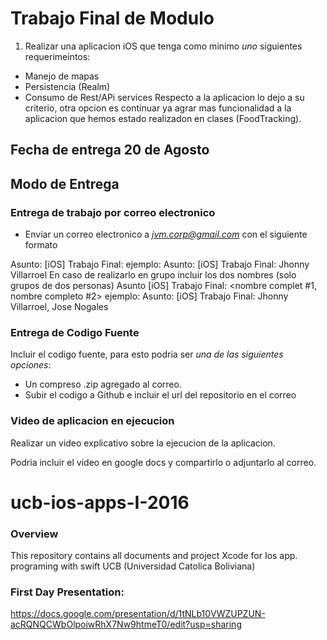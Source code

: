 # Trabajo Final de Modulo

1) Realizar una aplicacion iOS que tenga como minimo *uno* siguientes requerimeintos:
- Manejo de mapas
- Persistencia (Realm)
- Consumo de Rest/APi services
Respecto a la aplicacion lo dejo a su criterio, otra opcion es continuar ya agrar mas funcionalidad a la aplicacion que hemos estado realizadon en clases (FoodTracking).

## Fecha de entrega 20 de Agosto

## Modo de Entrega
### Entrega de trabajo por correo electronico
- Enviar un correo electronico a *jvm.corp@gmail.com* con el siguiente formato

Asunto: [iOS] Trabajo Final: <su nombre completo>
 ejemplo:
 Asunto: [iOS] Trabajo Final: Jhonny Villarroel
En caso de realizarlo en grupo incluir los dos nombres (solo grupos de dos personas)
Asunto [iOS] Trabajo Final: <nombre complet #1, nombre completo #2>
ejemplo:
 Asunto: [iOS] Trabajo Final: Jhonny Villarroel, Jose Nogales
### Entrega de Codigo Fuente
Incluir el codigo fuente, para esto podria ser *una de las siguientes opciones*:
- Un compreso .zip agregado al correo.
- Subir el codigo a Github e incluir el url del repositorio en el correo 

### Video de aplicacion en ejecucion

Realizar un video explicativo sobre la ejecucion de la aplicacion.

Podria incluir el video en google docs y compartirlo o adjuntarlo al correo.
 
 
 

# ucb-ios-apps-I-2016
### Overview
This repository contains all documents and project Xcode for Ios app. programing with swift UCB (Universidad Catolica Boliviana)
### First Day Presentation:
https://docs.google.com/presentation/d/1tNLb10VWZUPZUN-acRQNQCWbOlpoiwRhX7Nw9htmeT0/edit?usp=sharing

